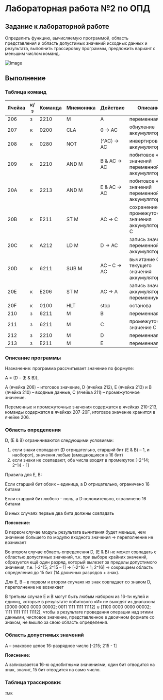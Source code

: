 # Лабораторная работа №2 по ОПД

## Задание к лабораторной работе

Определить функцию, вычисляемую программой, область представления и область допустимых значений исходных данных и результата, выполнить трассировку программы, предложить вариант с меньшим числом команд.

![image](https://github.com/deadxraver/OPD2/assets/160046659/07296232-10a1-45ca-907d-34e141d3b9aa)

## Выполнение

### Таблица команд

| Ячейка	| к/з  | Команда  | Мнемоника	| Действие	  | Описание                                            |
|---------|------|----------|-----------|-------------|-----------------------------------------------------|
| 206	    | з    | 2210     | M         | A           | переменная A                                        |
| 207	    | к    | 0200	    | CLA       |	0 → AC      | обнуление аккумулятора                              |
| 208	    | к	   | 0280	    | NOT	      | (^AC) → AC  |	инвертирование аккумулятора                         |
| 209	    | к	   | 2210	    | AND M	    | B & AC → AC |	побитовое «И» значений переменной B и аккумулятора  |
| 20A	    | к    | 2213	    | AND M	    | E & AC → AC | побитовое «И» значений переменной E и аккумулятора  |
| 20B	    | к	   | E211	    | ST M	    | AC → C	    | сохранение промежуточного значения аккумулятора в C |
| 20C	    | к	   | A212	    | LD M	    | D → AC	    | запись значения переменной D в аккумулятор          |
| 20D	    | к	   | 6211	    | SUB M	    | AC – C → AC	| вычитание C из текущего значения аккумулятора       |
| 20E	    | к	   | E206	    | ST M	    | AC → A	    | запись значения аккумулятора в переменную A         |
| 20F	    | к	   | 0100     | HLT	      | stop	      | останова                                            |
| 210	    | з	   | 6211	    | M	        | B	          | переменная B                                        |
| 211	    | з 	 | 6211	    | M	        | C	          | промежуточное значение C                            |
| 212	    | з	   | 2210	    | M	        | D	          | переменная D                                        |
| 213	    | з	   | E211     | M	        | E	          | переменная E                                        |

### Описание программы

Назначение: программа рассчитывает значение по формуле:

A = (D – (E & B)),

A (ячейка 206) – итоговое значение, D (ячейка 212), E (ячейка 213) и B (ячейка 210) – входные данные, C (ячейка 211) – промежуточное значение.

Переменные и промежуточные значения содержатся в ячейках 210-213, команды содержатся в ячейках 207-20F, итоговое значение хранится в ячейке 206.

### Область определения
D, (E & B) ограничиваются следующими условиями:

1.	если знаки совпадают (D отрицательно, старший бит (E & B) – 1, и наоборот), значения любые (вмещающиеся в 16 бит)
2.	если знаки не совпадают, оба числа входят в промежуток [-2^14; 2^14 - 1] 
 
Правила для E, B:

Если старший бит обоих – единица, а D отрицательно, ограничено 16 битами


Если старший бит любого – ноль, а D положительно, ограничено 16 битами

В иных случаях первые два бита должны совпадать

**Пояснение:**

В первом случае модуль результата вычитания будет меньше, чем значение большего по модулю входного значения => переполнение не возникает


Во втором случае область определения D, (E & B) не может совпадать с областью допустимых значений, т.к. при выборе крайних значений, образуется ещё один разряд, который вылезет за пределы допустимого значения, т.е. [-2^15; 2^15 – 1] → [-2^16 + 1; 2^16] => сокращаем область определения до 15 бит (14 двоичных разрядов + знак).

Для E, B – в первом и втором случаях их знак совпадает со знаком D, переполнение не возникает

В третьем случае E и B могут быть любым набором из 16-ти нулей и единиц, которые в результате побитового «И» не выходят из диапазона [0000 0000 0000 00002; 0011 1111 1111 11112] ∪ [1100 0000 0000 00002; 1111 1111 1111 11112], чтобы в результате проведения операции над этими данными, числовое значение, представленное в двоичном формате со знаком, не вышло за свою область определения.

### Область допустимых значений

A – знаковое целое 16-разрядное число [-215; 215 - 1]

**Пояснение:**

A записывается 16-ю однобитными значениями, один бит отводится на знак, значит, 15 бит отводится на само число.

### Таблица трассировки:

[тык](tras.xlsx)
